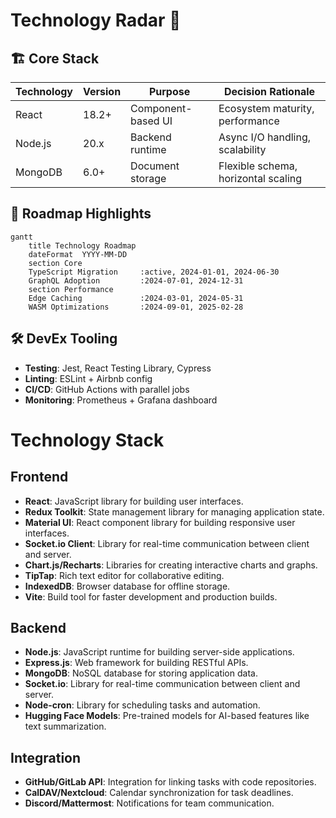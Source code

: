 # Technology Radar 📡

## 🏗️ Core Stack
| Technology       | Version   | Purpose                          | Decision Rationale                 |
|------------------|-----------|----------------------------------|-------------------------------------|
| React            | 18.2+     | Component-based UI               | Ecosystem maturity, performance     |
| Node.js          | 20.x      | Backend runtime                  | Async I/O handling, scalability     |
| MongoDB          | 6.0+      | Document storage                 | Flexible schema, horizontal scaling |

## 🔮 Roadmap Highlights
```mermaid
gantt
    title Technology Roadmap
    dateFormat  YYYY-MM-DD
    section Core
    TypeScript Migration     :active, 2024-01-01, 2024-06-30
    GraphQL Adoption         :2024-07-01, 2024-12-31
    section Performance
    Edge Caching             :2024-03-01, 2024-05-31
    WASM Optimizations       :2024-09-01, 2025-02-28
```

## 🛠️ DevEx Tooling
- **Testing**: Jest, React Testing Library, Cypress
- **Linting**: ESLint + Airbnb config
- **CI/CD**: GitHub Actions with parallel jobs
- **Monitoring**: Prometheus + Grafana dashboard

# Technology Stack

## Frontend
- **React**: JavaScript library for building user interfaces.
- **Redux Toolkit**: State management library for managing application state.
- **Material UI**: React component library for building responsive user interfaces.
- **Socket.io Client**: Library for real-time communication between client and server.
- **Chart.js/Recharts**: Libraries for creating interactive charts and graphs.
- **TipTap**: Rich text editor for collaborative editing.
- **IndexedDB**: Browser database for offline storage.
- **Vite**: Build tool for faster development and production builds.

## Backend
- **Node.js**: JavaScript runtime for building server-side applications.
- **Express.js**: Web framework for building RESTful APIs.
- **MongoDB**: NoSQL database for storing application data.
- **Socket.io**: Library for real-time communication between client and server.
- **Node-cron**: Library for scheduling tasks and automation.
- **Hugging Face Models**: Pre-trained models for AI-based features like text summarization.

## Integration
- **GitHub/GitLab API**: Integration for linking tasks with code repositories.
- **CalDAV/Nextcloud**: Calendar synchronization for task deadlines.
- **Discord/Mattermost**: Notifications for team communication.